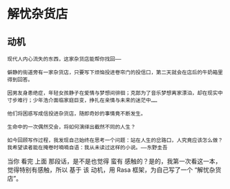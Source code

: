# 解忧杂货店

## 动机


    现代人内心流失的东西，这家杂货店能帮你找回——

    僻静的街道旁有一家杂货店，只要写下烦恼投进卷帘门的投信口，第二天就会在店后的牛奶箱里得到回答。

    因男友身患绝症，年轻女孩静子在爱情与梦想间徘徊；克郎为了音乐梦想离家漂泊，却在现实中寸步难行；少年浩介面临家庭巨变，挣扎在亲情与未来的迷茫中……

    他们将困惑写成信投进杂货店，随即奇妙的事情竟不断发生。

    生命中的一次偶然交会，将如何演绎出截然不同的人生？

    如今回顾写作过程，我发现自己始终在思考一个问题：站在人生的岔路口，人究竟应该怎么做？我希望读者能在掩卷时喃喃自语：我从未读过这样的小说。——东野圭吾

当你 看完 上面 那段话，是不是也觉得 蛮有 感触的？是的，我第一次看这一本，觉得特别有感触，所以 基于 该 动机，用 Rasa 框架，为自己写了一个 “解忧杂货店”。



